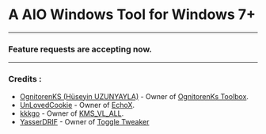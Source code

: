 # A AIO Windows Tool for Windows 7+

-------------------------------------------------------------------------------------
### Feature requests are accepting now.

-------------------------------------------------------------------------------------

### Credits : 
- [OgnitorenKS (Hüseyin UZUNYAYLA)](https://github.com/OgnitorenKs) - Owner of [OgnitorenKs Toolbox](https://github.com/OgnitorenKs/OgnitorenKs.Toolbox).
- [UnLovedCookie](https://github.com/UnLovedCookie) - Owner of [EchoX](https://github.com/UnLovedCookie/EchoX).
- [kkkgo](https://github.com/kkkgo/) - Owner of [KMS_VL_ALL](https://github.com/kkkgo/KMS_VL_ALL).
- [YasserDRIF](https://github.com/YasserDRIF) - Owner of [Toggle Tweaker](https://github.com/YasserDRIF/Toggle-Tweaker/)
